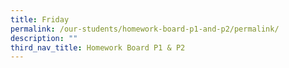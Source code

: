 ```yaml
---
title: Friday
permalink: /our-students/homework-board-p1-and-p2/permalink/
description: ""
third_nav_title: Homework Board P1 & P2
---
```

